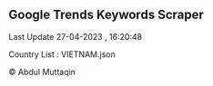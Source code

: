 

## Google Trends Keywords Scraper 
 
Last Update 27-04-2023 , 16:20:48

Country List :
VIETNAM.json



© Abdul Muttaqin 
